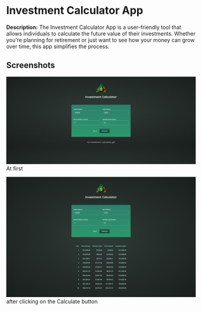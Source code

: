 # Investment Calculator App

**Description:** The Investment Calculator App is a user-friendly tool that allows individuals to calculate the future value of their investments. Whether you're planning for retirement or just want to see how your money can grow over time, this app simplifies the process.

## Screenshots

![Screenshot 1](images/atfirst.png)
At first

![Screenshot 2](images/calcbutton.png)
after clicking on the Calculate button
